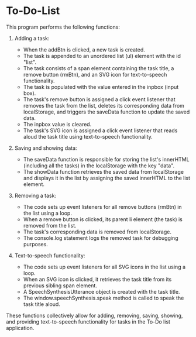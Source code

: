 # To-Do-List
This program performs the following functions:

1. Adding a task:
   - When the addBtn is clicked, a new task is created.
   - The task is appended to an unordered list (ul) element with the id "list".
   - The task consists of a span element containing the task title, a remove button (rmBtn), and an SVG icon for text-to-speech functionality.
   - The task is populated with the value entered in the inpbox (input box).
   - The task's remove button is assigned a click event listener that removes the task from the list, deletes its corresponding data from localStorage, and triggers the saveData function to update the saved data.
   - The inpbox value is cleared.
   - The task's SVG icon is assigned a click event listener that reads aloud the task title using text-to-speech functionality.

2. Saving and showing data:
   - The saveData function is responsible for storing the list's innerHTML (including all the tasks) in the localStorage with the key "data".
   - The showData function retrieves the saved data from localStorage and displays it in the list by assigning the saved innerHTML to the list element.

3. Removing a task:
   - The code sets up event listeners for all remove buttons (rmBtn) in the list using a loop.
   - When a remove button is clicked, its parent li element (the task) is removed from the list.
   - The task's corresponding data is removed from localStorage.
   - The console.log statement logs the removed task for debugging purposes.

4. Text-to-speech functionality:
   - The code sets up event listeners for all SVG icons in the list using a loop.
   - When an SVG icon is clicked, it retrieves the task title from its previous sibling span element.
   - A SpeechSynthesisUtterance object is created with the task title.
   - The window.speechSynthesis.speak method is called to speak the task title aloud.

These functions collectively allow for adding, removing, saving, showing, and providing text-to-speech functionality for tasks in the To-Do list application.
